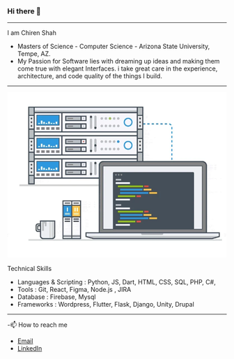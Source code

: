 ### Hi there 👋
---

I am Chiren Shah
- Masters of Science - Computer Science - Arizona State University, Tempe, AZ.
- My Passion for Software lies with dreaming up ideas and making them come true with elegant Interfaces. i take great care in the experience, architecture, and code quality of the things I build.

---
![](https://github.com/chirenshah/chirenshah/blob/main/giphy.webp)

Technical Skills
- Languages & Scripting : Python, JS, Dart, HTML, CSS, SQL, PHP, C#,
- Tools : Git, React, Figma, Node.js , JIRA
- Database : Firebase, Mysql
- Frameworks : Wordpress, Flutter, Flask, Django, Unity, Drupal

---
-📫 How to reach me
  - [Email](mailto:cshah13@asu.edu)
  - [LinkedIn](https://www.linkedin.com/in/chiren-shah)


<!--
**chirenshah/chirenshah** is a ✨ _special_ ✨ repository because its `README.md` (this file) appears on your GitHub profile.

Here are some ideas to get you started:

- 🔭 I’m currently working on ...
- 🌱 I’m currently learning ...
- 👯 I’m looking to collaborate on ...
- 🤔 I’m looking for help with ...
- 💬 Ask me about ...
- 📫 How to reach me: ...
- 😄 Pronouns: ...
- ⚡ Fun fact: ...
-->
